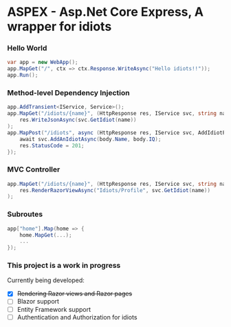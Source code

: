 # ASPEX - Asp.Net Core Express, A wrapper for idiots

### Hello World

```cs
var app = new WebApp();
app.MapGet("/", ctx => ctx.Response.WriteAsync("Hello idiots!!"));
app.Run();
```

### Method-level Dependency Injection
```cs
app.AddTransient<IService, Service>();
app.MapGet("/idiots/{name}", (HttpResponse res, IService svc, string name) =>
    res.WriteJsonAsync(svc.GetIdiot(name))
);
app.MapPost("/idiots", async (HttpResponse res, IService svc, AddIdiotPayload body) => {
    await svc.AddAnIdiotAsync(body.Name, body.IQ);
    res.StatusCode = 201;
});
```

### MVC Controller
```cs
app.MapGet("/idiots/{name}", (HttpResponse res, IService svc, string name) =>
    res.RenderRazorViewAsync("Idiots/Profile", svc.GetIdiot(name))
);
```

### Subroutes
```cs
app["home"].Map(home => {
    home.MapGet(...);
    ...
});
```

### This project is a work in progress
Currently being developed:
- [x] ~~Rendering Razor views and Razor pages~~
- [ ] Blazor support
- [ ] Entity Framework support
- [ ] Authentication and Authorization for idiots
